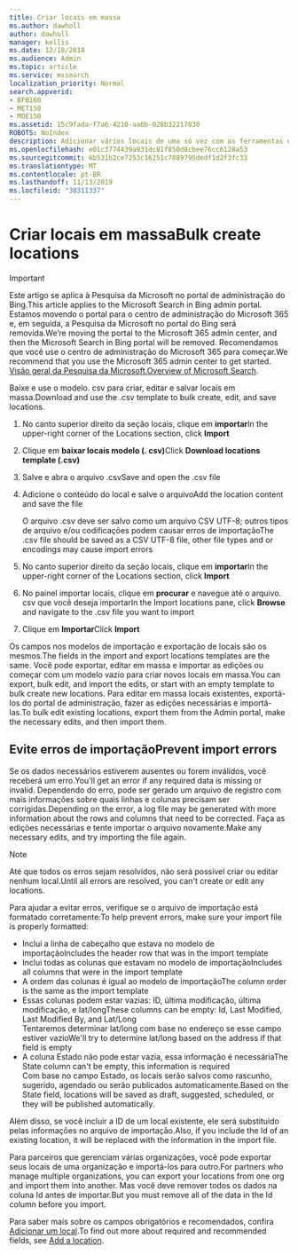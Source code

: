 ```yaml
---
title: Criar locais em massa
ms.author: dawholl
author: dawholl
manager: kellis
ms.date: 12/18/2018
ms.audience: Admin
ms.topic: article
ms.service: mssearch
localization_priority: Normal
search.appverid:
- BFB160
- MET150
- MOE150
ms.assetid: 15c9fada-f7a6-4210-aa6b-028b32217830
ROBOTS: NoIndex
description: Adicionar vários locais de uma só vez com as ferramentas de importação para o portal de administração de pesquisa da Microsoft
ms.openlocfilehash: e01c3774439a931dc81f850d8cbee76cc6128a53
ms.sourcegitcommit: 6b531b2ce7253c16251c7089795dedf1d2f3fc33
ms.translationtype: MT
ms.contentlocale: pt-BR
ms.lasthandoff: 11/13/2019
ms.locfileid: "38311337"
---
```

# <a name="bulk-create-locations"></a><span data-ttu-id="d88b1-103">Criar locais em massa</span><span class="sxs-lookup"><span data-stu-id="d88b1-103">Bulk create locations</span></span>

> [!IMPORTANT]
> <span data-ttu-id="d88b1-104">Este artigo se aplica à Pesquisa da Microsoft no portal de administração do Bing.</span><span class="sxs-lookup"><span data-stu-id="d88b1-104">This article applies to the Microsoft Search in Bing admin portal.</span></span> <span data-ttu-id="d88b1-105">Estamos movendo o portal para o centro de administração do Microsoft 365 e, em seguida, a Pesquisa da Microsoft no portal do Bing será removida.</span><span class="sxs-lookup"><span data-stu-id="d88b1-105">We’re moving the portal to the Microsoft 365 admin center, and then the Microsoft Search in Bing portal will be removed.</span></span> <span data-ttu-id="d88b1-106">Recomendamos que você use o centro de administração do Microsoft 365 para começar.</span><span class="sxs-lookup"><span data-stu-id="d88b1-106">We recommend that you use the Microsoft 365 admin center to get started.</span></span> <span data-ttu-id="d88b1-107">[Visão geral da Pesquisa da Microsoft.](overview-microsoft-search.md)</span><span class="sxs-lookup"><span data-stu-id="d88b1-107">[Overview of Microsoft Search](overview-microsoft-search.md).</span></span>
    
<span data-ttu-id="d88b1-108">Baixe e use o modelo. csv para criar, editar e salvar locais em massa.</span><span class="sxs-lookup"><span data-stu-id="d88b1-108">Download and use the .csv template to bulk create, edit, and save locations.</span></span> 
  
1. <span data-ttu-id="d88b1-109">No canto superior direito da seção locais, clique em **importar**</span><span class="sxs-lookup"><span data-stu-id="d88b1-109">In the upper-right corner of the Locations section, click **Import**</span></span>
    
2. <span data-ttu-id="d88b1-110">Clique em **baixar locais modelo (. csv)**</span><span class="sxs-lookup"><span data-stu-id="d88b1-110">Click **Download locations template (.csv)**</span></span>
    
3. <span data-ttu-id="d88b1-111">Salve e abra o arquivo .csv</span><span class="sxs-lookup"><span data-stu-id="d88b1-111">Save and open the .csv file</span></span>
    
4. <span data-ttu-id="d88b1-112">Adicione o conteúdo do local e salve o arquivo</span><span class="sxs-lookup"><span data-stu-id="d88b1-112">Add the location content and save the file</span></span>

    <span data-ttu-id="d88b1-113">O arquivo .csv deve ser salvo como um arquivo CSV UTF-8; outros tipos de arquivo e/ou codificações podem causar erros de importação</span><span class="sxs-lookup"><span data-stu-id="d88b1-113">The .csv file should be saved as a CSV UTF-8 file, other file types and or encodings may cause import errors</span></span>
    
5. <span data-ttu-id="d88b1-114">No canto superior direito da seção locais, clique em **importar**</span><span class="sxs-lookup"><span data-stu-id="d88b1-114">In the upper-right corner of the Locations section, click **Import**</span></span>
    
6. <span data-ttu-id="d88b1-115">No painel importar locais, clique em **procurar** e navegue até o arquivo. csv que você deseja importar</span><span class="sxs-lookup"><span data-stu-id="d88b1-115">In the Import locations pane, click **Browse** and navigate to the .csv file you want to import</span></span> 
    
7. <span data-ttu-id="d88b1-116">Clique em **Importar**</span><span class="sxs-lookup"><span data-stu-id="d88b1-116">Click **Import**</span></span>

<span data-ttu-id="d88b1-117">Os campos nos modelos de importação e exportação de locais são os mesmos.</span><span class="sxs-lookup"><span data-stu-id="d88b1-117">The fields in the import and export locations templates are the same.</span></span> <span data-ttu-id="d88b1-118">Você pode exportar, editar em massa e importar as edições ou começar com um modelo vazio para criar novos locais em massa.</span><span class="sxs-lookup"><span data-stu-id="d88b1-118">You can export, bulk edit, and import the edits, or start with an empty template to bulk create new locations.</span></span> <span data-ttu-id="d88b1-119">Para editar em massa locais existentes, exportá-los do portal de administração, fazer as edições necessárias e importá-las.</span><span class="sxs-lookup"><span data-stu-id="d88b1-119">To bulk edit existing locations, export them from the Admin portal, make the necessary edits, and then import them.</span></span>

## <a name="prevent-import-errors"></a><span data-ttu-id="d88b1-120">Evite erros de importação</span><span class="sxs-lookup"><span data-stu-id="d88b1-120">Prevent import errors</span></span>  
<span data-ttu-id="d88b1-121">Se os dados necessários estiverem ausentes ou forem inválidos, você receberá um erro.</span><span class="sxs-lookup"><span data-stu-id="d88b1-121">You'll get an error if any required data is missing or invalid.</span></span> <span data-ttu-id="d88b1-122">Dependendo do erro, pode ser gerado um arquivo de registro com mais informações sobre quais linhas e colunas precisam ser corrigidas.</span><span class="sxs-lookup"><span data-stu-id="d88b1-122">Depending on the error, a log file may be generated with more information about the rows and columns that need to be corrected.</span></span> <span data-ttu-id="d88b1-123">Faça as edições necessárias e tente importar o arquivo novamente.</span><span class="sxs-lookup"><span data-stu-id="d88b1-123">Make any necessary edits, and try importing the file again.</span></span>
  
> [!NOTE]
> <span data-ttu-id="d88b1-124">Até que todos os erros sejam resolvidos, não será possível criar ou editar nenhum local.</span><span class="sxs-lookup"><span data-stu-id="d88b1-124">Until all errors are resolved, you can't create or edit any locations.</span></span> 

<span data-ttu-id="d88b1-125">Para ajudar a evitar erros, verifique se o arquivo de importação está formatado corretamente:</span><span class="sxs-lookup"><span data-stu-id="d88b1-125">To help prevent errors, make sure your import file is properly formatted:</span></span>
- <span data-ttu-id="d88b1-126">Inclui a linha de cabeçalho que estava no modelo de importação</span><span class="sxs-lookup"><span data-stu-id="d88b1-126">Includes the header row that was in the import template</span></span>
- <span data-ttu-id="d88b1-127">Inclui todas as colunas que estavam no modelo de importação</span><span class="sxs-lookup"><span data-stu-id="d88b1-127">Includes all columns that were in the import template</span></span>
- <span data-ttu-id="d88b1-128">A ordem das colunas é igual ao modelo de importação</span><span class="sxs-lookup"><span data-stu-id="d88b1-128">The column order is the same as the import template</span></span>
- <span data-ttu-id="d88b1-129">Essas colunas podem estar vazias: ID, última modificação, última modificação, e lat/long</span><span class="sxs-lookup"><span data-stu-id="d88b1-129">These columns can be empty: Id, Last Modified, Last Modified By, and Lat/Long</span></span>  
<span data-ttu-id="d88b1-130">Tentaremos determinar lat/long com base no endereço se esse campo estiver vazio</span><span class="sxs-lookup"><span data-stu-id="d88b1-130">We'll try to determine lat/long based on the address if that field is empty</span></span>
- <span data-ttu-id="d88b1-131">A coluna Estado não pode estar vazia, essa informação é necessária</span><span class="sxs-lookup"><span data-stu-id="d88b1-131">The State column can't be empty, this information is required</span></span>  
<span data-ttu-id="d88b1-132">Com base no campo Estado, os locais serão salvos como rascunho, sugerido, agendado ou serão publicados automaticamente.</span><span class="sxs-lookup"><span data-stu-id="d88b1-132">Based on the State field, locations will be saved as draft, suggested, scheduled, or they will be published automatically.</span></span>

<span data-ttu-id="d88b1-133">Além disso, se você incluir a ID de um local existente, ele será substituído pelas informações no arquivo de importação.</span><span class="sxs-lookup"><span data-stu-id="d88b1-133">Also, if you include the Id of an existing location, it will be replaced with the information in the import file.</span></span>

<span data-ttu-id="d88b1-134">Para parceiros que gerenciam várias organizações, você pode exportar seus locais de uma organização e importá-los para outro.</span><span class="sxs-lookup"><span data-stu-id="d88b1-134">For partners who manage multiple organizations, you can export your locations from one org and import them into another.</span></span> <span data-ttu-id="d88b1-135">Mas você deve remover todos os dados na coluna Id antes de importar.</span><span class="sxs-lookup"><span data-stu-id="d88b1-135">But you must remove all of the data in the Id column before you import.</span></span>
  
<span data-ttu-id="d88b1-136">Para saber mais sobre os campos obrigatórios e recomendados, confira [Adicionar um local](add-a-location.md).</span><span class="sxs-lookup"><span data-stu-id="d88b1-136">To find out more about required and recommended fields, see [Add a location](add-a-location.md).</span></span>

  

